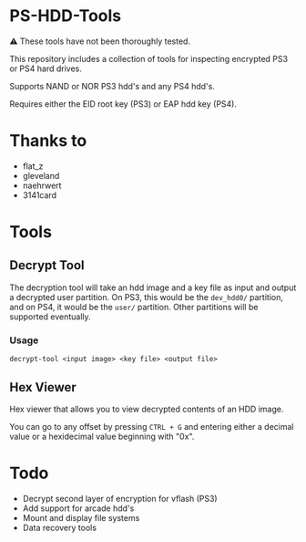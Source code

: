 # PS-HDD-Tools
:warning: These tools have not been thoroughly tested.

This repository includes a collection of tools for inspecting encrypted PS3 or PS4 hard drives.

Supports NAND or NOR PS3 hdd's and any PS4 hdd's.

Requires either the EID root key (PS3) or EAP hdd key (PS4).

# Thanks to
* flat_z
* gleveland
* naehrwert
* 3141card

# Tools
## Decrypt Tool
The decryption tool will take an hdd image and a key file as input and output a decrypted user partition. On PS3, this would be the `dev_hdd0/` partition, and on PS4, it would be the `user/` partition. Other partitions will be supported eventually.
### Usage
```
decrypt-tool <input image> <key file> <output file>
```
## Hex Viewer
Hex viewer that allows you to view decrypted contents of an HDD image.

You can go to any offset by pressing `CTRL + G` and entering either a decimal value or a hexidecimal value beginning with "0x".

# Todo
- Decrypt second layer of encryption for vflash (PS3)
- Add support for arcade hdd's
- Mount and display file systems
- Data recovery tools